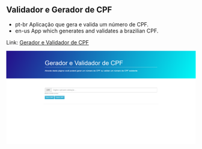 ## Validador e Gerador de CPF
- pt-br
  Aplicação que gera e valida um número de CPF.
- en-us
  App which generates and validates a brazilian CPF.

Link: <a href="https://capelaum-validador-cpf.netlify.app" target="_blank">Gerador e Validador de CPF</a>

<div align="center">
  <img src="./validadorCPF.png" width="700">
</div>
